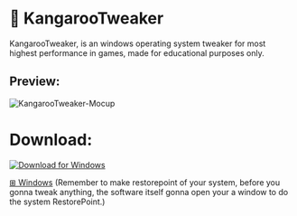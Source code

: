 # 🦘 KangarooTweaker
KangarooTweaker, is an windows operating system tweaker for most highest performance in games, made for educational purposes only.  

## Preview:
![KangarooTweaker-Mocup](https://github.com/user-attachments/assets/5df773b7-fb2b-433b-8a40-754958d4f6ee)


# Download:
[![Download for Windows](https://github.com/user-attachments/assets/7a4892d4-019a-464a-b5bc-d57d7f9265e1)](https://firenox.ct8.pl)

[⊞ Windows](<https://github.com/Alangopro/KangarooTweaker/releases/latest>)
(Remember to make restorepoint of your system, before you gonna tweak anything,
the software itself gonna open your a window to do the system RestorePoint.)

